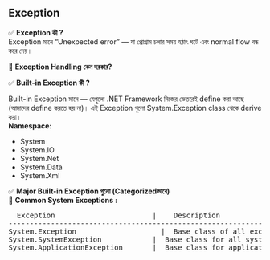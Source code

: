 ## Exception 

✅ <b> Exception কী ? </b> <br> 
Exception মানে “Unexpected error” — যা প্রোগ্রাম চলার সময় হঠাৎ ঘটে এবং normal flow বন্ধ করে দেয়। <br> 

🔷 <b>Exception Handling কেন দরকার? </b> <br> 


✅ <b> Built-in Exception কী ? </b>  <br> 

Built-in Exception মানে — যেগুলো .NET Framework নিজের ভেতরেই define করা আছে (আমাদের define করতে হয় না)। এই Exception গুলো System.Exception class থেকে derive করা। <br>
<b>Namespace: </b>  
 * System
 * System.IO
 * System.Net
 * System.Data
 * System.Xml

✅ <b>Major Built-in Exception গুলো (Categorizedভাবে) </b>  <br> 
🔷 <b>Common System Exceptions : </b> 
<pre>
  Exception	                      |    Description
-------------------------------------------------------------------------------------
System.Exception	                |  Base class of all exceptions
System.SystemException	          |  Base class for all system-level exceptions
System.ApplicationException	      |  Base class for application-defined exceptions
</pre>















